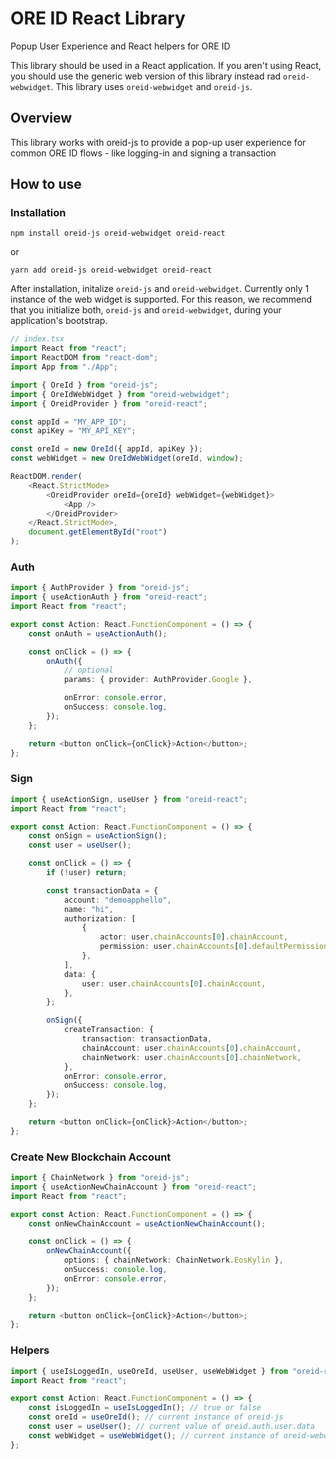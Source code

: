 # ORE ID React Library
Popup User Experience and React helpers for ORE ID

This library should be used in a React application. If you aren't using React, you should use the generic web version of this library instead rad `oreid-webwidget`.
This library uses `oreid-webwidget` and `oreid-js`.

## Overview

This library works with oreid-js to provide a pop-up user experience for common ORE ID flows - like logging-in and signing a transaction


## How to use

### Installation

```
npm install oreid-js oreid-webwidget oreid-react
```

or

```
yarn add oreid-js oreid-webwidget oreid-react
```

After installation, initalize `oreid-js` and `oreid-webwidget`. Currently only 1 instance of the web widget is supported. For this reason, we recommend that you initialize both, `oreid-js` and `oreid-webwidget`, during your application's bootstrap.

```ts
// index.tsx
import React from "react";
import ReactDOM from "react-dom";
import App from "./App";

import { OreId } from "oreid-js";
import { OreIdWebWidget } from "oreid-webwidget";
import { OreidProvider } from "oreid-react";

const appId = "MY_APP_ID";
const apiKey = "MY_API_KEY";

const oreId = new OreId({ appId, apiKey });
const webWidget = new OreIdWebWidget(oreId, window);

ReactDOM.render(
	<React.StrictMode>
		<OreidProvider oreId={oreId} webWidget={webWidget}>
			<App />
		</OreidProvider>
	</React.StrictMode>,
	document.getElementById("root")
);
```

### Auth

```ts
import { AuthProvider } from "oreid-js";
import { useActionAuth } from "oreid-react";
import React from "react";

export const Action: React.FunctionComponent = () => {
	const onAuth = useActionAuth();

	const onClick = () => {
		onAuth({
			// optional
			params: { provider: AuthProvider.Google },

			onError: console.error,
			onSuccess: console.log,
		});
	};

	return <button onClick={onClick}>Action</button>;
};
```

### Sign

```ts
import { useActionSign, useUser } from "oreid-react";
import React from "react";

export const Action: React.FunctionComponent = () => {
	const onSign = useActionSign();
	const user = useUser();

	const onClick = () => {
		if (!user) return;

		const transactionData = {
			account: "demoapphello",
			name: "hi",
			authorization: [
				{
					actor: user.chainAccounts[0].chainAccount,
					permission: user.chainAccounts[0].defaultPermission?.name || "",
				},
			],
			data: {
				user: user.chainAccounts[0].chainAccount,
			},
		};

		onSign({
			createTransaction: {
				transaction: transactionData,
				chainAccount: user.chainAccounts[0].chainAccount,
				chainNetwork: user.chainAccounts[0].chainNetwork,
			},
			onError: console.error,
			onSuccess: console.log,
		});
	};

	return <button onClick={onClick}>Action</button>;
};
```

### Create New Blockchain Account

```ts
import { ChainNetwork } from "oreid-js";
import { useActionNewChainAccount } from "oreid-react";
import React from "react";

export const Action: React.FunctionComponent = () => {
	const onNewChainAccount = useActionNewChainAccount();

	const onClick = () => {
		onNewChainAccount({
			options: { chainNetwork: ChainNetwork.EosKylin },
			onSuccess: console.log,
			onError: console.error,
		});
	};

	return <button onClick={onClick}>Action</button>;
};
```

### Helpers

```ts
import { useIsLoggedIn, useOreId, useUser, useWebWidget } from "oreid-react";
import React from "react";

export const Action: React.FunctionComponent = () => {
	const isLoggedIn = useIsLoggedIn(); // true or false
	const oreId = useOreId(); // current instance of oreid-js
	const user = useUser(); // current value of oreid.auth.user.data
	const webWidget = useWebWidget(); // current instance of oreid-webwidget
};
```
